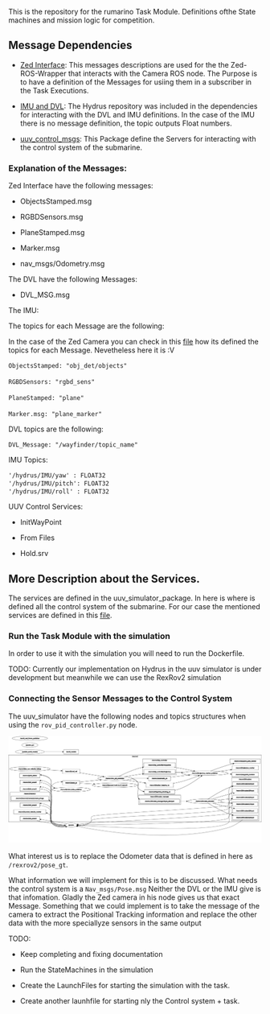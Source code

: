 This is the repository for the rumarino Task Module. Definitions ofthe State machines  and mission logic for competition.



## Message Dependencies
 - [Zed Interface](https://github.com/stereolabs/zed-ros-interfaces): This messages descriptions are used for the the Zed-ROS-Wrapper that interacts with the Camera ROS node. The Purpose is to have a definition of the Messages for usiing them in a subscriber in the Task Executions.

-  [IMU and DVL](https://github.com/Rumarino-Team/Hydrus/tree/main/jetson-tx2/catkin_ws/src/nav_sensors): The Hydrus repository was included in the dependencies for interacting with the DVL and IMU definitions. In the case of the IMU there is no message definition, the topic outputs Float numbers.

- [uuv_control_msgs](https://github.com/uuvsimulator/uuv_simulator/tree/master/uuv_control/uuv_control_msgs): This Package define the Servers for interacting with the control system of the submarine.




### Explanation of the Messages:

 Zed Interface have the following messages:

 - ObjectsStamped.msg

 - RGBDSensors.msg

 - PlaneStamped.msg

 - Marker.msg

 - nav_msgs/Odometry.msg



 The DVL have the following Messages:

  - DVL_MSG.msg

The IMU:



The topics for each Message are the following:

In the case of the Zed Camera you can check in this [file](https://github.com/Rumarino-Team/Vision-Zed-Ros-Wrapper/blob/master/zed_nodelets/src/zed_nodelet/src/zed_wrapper_nodelet.cpp) how its defined the topics for each Message. Nevetheless here it is :V

 ```
 ObjectsStamped: "obj_det/objects"

 RGBDSensors: "rgbd_sens"

 PlaneStamped: "plane"

 Marker.msg: "plane_marker"

 ```

DVL topics are the following:


```
DVL_Message: "/wayfinder/topic_name"
```


IMU Topics:

```
'/hydrus/IMU/yaw' : FLOAT32
'/hydrus/IMU/pitch': FLOAT32
'/hydrus/IMU/roll' : FLOAT32
```


UUV Control Services:

- InitWayPoint

- From Files

- Hold.srv


## More Description about the Services.

The services are defined in the uuv_simulator_package. In here is where is defined all the control system of the submarine.
For our case the mentioned services are defined in this [file](https://github.com/uuvsimulator/uuv_simulator/blob/master/uuv_control/uuv_trajectory_control/src/uuv_control_interfaces/dp_controller_local_planner.py).



### Run the Task Module with the simulation


In order to use it with the simulation you will need to run the Dockerfile.


TODO: Currently our implementation on Hydrus in the uuv simulator is under development but meanwhile we can use the RexRov2 simulation



### Connecting the Sensor Messages to the Control System

The uuv_simulator have the following nodes and topics structures when using the `rov_pid_controller.py` node. 

![graph of nodes in rexrov](config/rosgraph.jpg)



What interest us is to replace the Odometer data that is defined in here as `/rexrov2/pose_gt`.


What information we will implement for this is to be discussed. What needs the control system is a `Nav_msgs/Pose.msg` Neither the DVL or the IMU give is that infomation. Gladly the Zed camera in his node gives us that exact Message. Something that we could implement is to take the message of the camera to extract the Positional Tracking information and replace the other data with the more speciallyze sensors in the same output


TODO:
- Keep completing and fixing documentation
- Run the StateMachines in the simulation

- Create the LaunchFiles for starting the simulation with the task.
- Create another launhfile for starting nly the Control system  + task.

